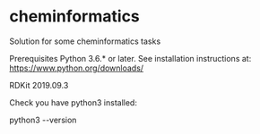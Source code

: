 # cheminformatics
Solution for some cheminformatics tasks 

Prerequisites Python 3.6.* or later. See installation instructions at: https://www.python.org/downloads/

RDKit 2019.09.3

Check you have python3 installed:

python3 --version
